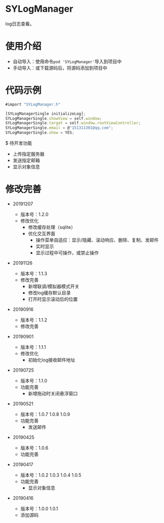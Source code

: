 # SYLogManager
log日志查看。


# 使用介绍
* 自动导入：使用命令`pod 'SYLogManager'`导入到项目中
* 手动导入：或下载源码后，将源码添加到项目中


# 代码示例
~~~ javascript
#import "SYLogManager.h"
~~~

~~~ javascript
[SYLogManagerSingle initializeLog];
SYLogManagerSingle.showView = self.window;
SYLogManagerSingle.target = self.window.rootViewController;
SYLogManagerSingle.email = @"151311301@qq.com";
SYLogManagerSingle.show = YES;
~~~ 

$ 待开发功能
* 上传指定服务器
* 发送指定邮箱
* 显示对象信息

# 修改完善
* 20191207
  * 版本号：1.2.0
  * 修改优化
    * 修改缓存处理（sqlite）
    * 优化交互界面
      * 操作菜单自适应：显示/隐藏、滚动响应、删除、复制、发邮件
      * 实时显示
      * 显示过程中可操作，或禁止操作
      

* 20191126
  * 版本号：1.1.3
  * 修改完善
    * 新增联调/模拟器模式开关
    * 修改log缓存默认目录
    * 打开时显示滚动后的位置

* 20190916
  * 版本号：1.1.2
  * 修改完善
  
* 20190901
  * 版本号：1.1.1
  * 修改优化
    * 初始化log接收邮件地址

* 20190725
  * 版本号：1.1.0
  * 功能完善
    * 新增拖动时关闭悬浮窗口
    
* 20190521
  * 版本号：1.0.7 1.0.8 1.0.9
  * 功能完善
    * 发送邮件
    
* 20190425
  * 版本号：1.0.6
  * 功能完善
  
* 20190417
  * 版本号：1.0.2 1.0.3 1.0.4 1.0.5
  * 功能完善
    * 显示对象信息
    
* 20190416
  * 版本号：1.0.0 1.0.1
  * 添加源码